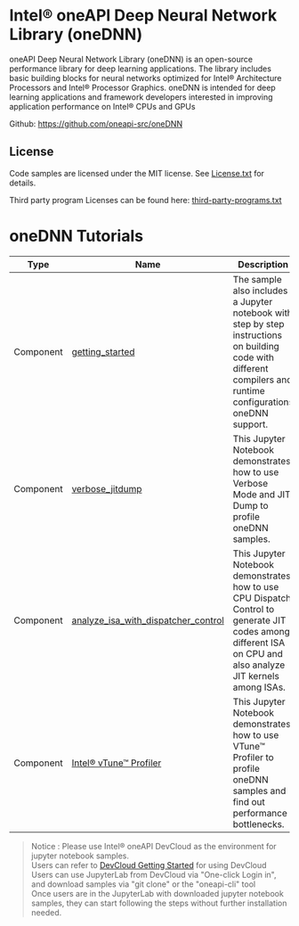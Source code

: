 # Intel® oneAPI Deep Neural Network Library (oneDNN)

oneAPI Deep Neural Network Library (oneDNN) is an open-source performance library for deep learning applications. The library includes basic building blocks for neural networks optimized for Intel® Architecture Processors and Intel® Processor Graphics. oneDNN is intended for deep learning applications and framework developers interested in improving application performance on Intel® CPUs and GPUs

Github: https://github.com/oneapi-src/oneDNN

## License  
Code samples are licensed under the MIT license. See
[License.txt](https://github.com/oneapi-src/oneAPI-samples/blob/master/License.txt) for details.

Third party program Licenses can be found here: [third-party-programs.txt](https://github.com/oneapi-src/oneAPI-samples/blob/master/third-party-programs.txt)

# oneDNN Tutorials

| Type      | Name                 | Description                                                  |
| --------- | ----------------------- | ------------------------------------------------------------ |
| Component | [getting_started](tutorial_getting_started.ipynb)  | The sample also includes a Jupyter notebook with step by step instructions on building code with different compilers and runtime configurations oneDNN support. |
| Component | [verbose_jitdump](tutorial_verbose_jitdump.ipynb) | This Jupyter Notebook demonstrates how to use Verbose Mode and JIT Dump to profile oneDNN samples. |
| Component | [analyze_isa_with_dispatcher_control](tutorial_analyze_isa_with_dispatcher_control.ipynb) | This Jupyter Notebook demonstrates how to use CPU Dispatch Control to generate JIT codes among different ISA on CPU and also analyze JIT kernels among ISAs.|
| Component | [Intel® vTune™ Profiler](tutorial_vtune_profiling.ipynb) | This Jupyter Notebook demonstrates how to use VTune™ Profiler to profile oneDNN samples and find out performance bottlenecks. |
>  Notice : Please use Intel® oneAPI DevCloud as the environment for jupyter notebook samples. \
Users can refer to [DevCloud Getting Started](https://devcloud.intel.com/oneapi/get-started/) for using DevCloud \
Users can use JupyterLab from DevCloud via "One-click Login in", and download samples via "git clone" or the "oneapi-cli" tool \
Once users are in the JupyterLab with downloaded jupyter notebook samples, they can start following the steps without further installation needed.
